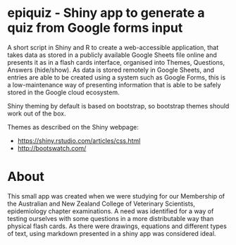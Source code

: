 # epiquiz - Shiny app to generate a quiz from Google forms input

A short script in Shiny and R to create a web-accessible application, that takes data as stored in a publicly available Google Sheets file online and presents it as in a flash cards interface, organised into Themes, Questions, Answers (hide/show). As data is stored remotely in Google Sheets, and entries are able to be created using a system such as Google Forms, this is a low-maintenance way of presenting information that is able to be safely stored in the Google cloud ecosystem.

Shiny theming by default is based on bootstrap, so bootstrap themes should work out of the box. 

Themes as described on the Shiny webpage:

- https://shiny.rstudio.com/articles/css.html
- http://bootswatch.com/


# About

This small app was created when we were studying for our Membership of the Australian and New Zealand College of Veterinary Scientists, epidemiology chapter examinations. A need was identified for a way of testing ourselves with some questions in a more distributable way than physical flash cards. As there were drawings, equations and different types of text, using markdown presented in a shiny app was considered ideal. 
